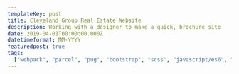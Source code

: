 ```yaml
---
templateKey: post
title: Cleveland Group Real Estate Website
description: Working with a designer to make a quick, brochure site
date: 2019-04-01T00:00:00.000Z
datetimeformat: MM-YYYY
featuredpost: true
tags:
  ["webpack", "parcel", "pug", "bootstrap", "scss", "javascript/es6", "netlify"]
---
```

